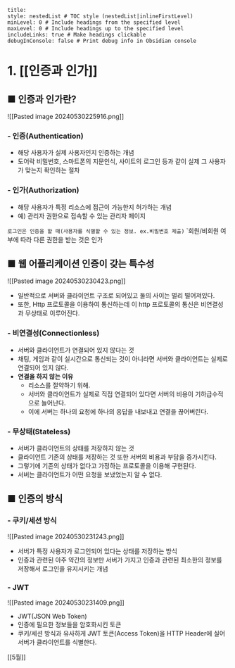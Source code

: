 ```table-of-contents
title: 
style: nestedList # TOC style (nestedList|inlineFirstLevel)
minLevel: 0 # Include headings from the specified level
maxLevel: 0 # Include headings up to the specified level
includeLinks: true # Make headings clickable
debugInConsole: false # Print debug info in Obsidian console
```

# 1. [[인증과 인가]]
## ■ 인증과 인가란?
![[Pasted image 20240530225916.png]]
### - 인증(Authentication)
- 해당 사용자가 실제 사용자인지 인증하는 개념
- 도어락 비밀번호, 스마트폰의 지문인식, 사이트의 로그인 등과 같이 실제 그 사용자가 맞는지 확인하는 절차

### - 인가(Authorization)
- 해당 사용자가 특정 리소스에 접근이 가능한지 허가하는 개념
- 예) 관리자 권한으로 접속할 수 있는 관리자 페이지

`로그인은 인증을 할 때(사용자를 식별할 수 있는 정보. ex.비밀번호 제출)`
`회원/비회원 여부에 따라 다른 권한을 받는 것은 인가

## ■ 웹 어플리케이션 인증이 갖는 특수성
![[Pasted image 20240530230423.png]]

- 일반적으로 서버와 클라이언트 구조로 되어있고 둘의 사이는 멀리 떨어져있다.
- 또한, Http 프로토콜을 이용하여 통신하는데 이 http 프로토콜의 통신은 비연결성과 무상태로 이루어진다.

### - 비연결성(Connectionless)
- 서버와 클라이언트가 연결되어 있지 않다는 것
- 채팅, 게임과 같이 실시간으로 통신되는 것이 아니라면 서버와 클라이언트는 실제로 연결되어 있지 않다.
- **연결을 하지 않는 이유**
	- 리소스를 절약하기 위해.
	- 서버와 클라이언트가 실제로 직접 연결되어 있다면 서버의 비용이 기하급수적으로 늘어난다.
	- 이에 서버는 하나의 요청에 하나의 응답을 내보내고 연결을 끊어버린다.

### - 무상태(Stateless)
- 서버가 클라이언트의 상태를 저장하지 않는 것
- 클라이언트 기존의 상태를 저장하는 것 또한 서버의 비용과 부담을 증가시킨다.
- 그렇기에 기존의 상태가 없다고 가정하는 프로토콜을 이용해 구현된다.
- 서버는 클라이언트가 어떤 요청을 보냈었는지 알 수 없다.

## ■ 인증의 방식
### - 쿠키/세션 방식
![[Pasted image 20240530231243.png]]
- 서버가 특정 사용자가 로그인되어 있다는 상태를 저장하는 방식
- 인증과 관련된 아주 약간의 정보만 서버가 가지고 인증과 관련된 최소한의 정보를 저장해서 로그인을 유지시키는 개념

### - JWT
![[Pasted image 20240530231409.png]]
- JWT(JSON Web Token)
- 인증에 필요한 정보들을 암호화시킨 토큰
- 쿠키/세션 방식과 유사하게 JWT 토큰(Access Token)을 HTTP Header에 실어 서버가 클라이언트를 식별한다.

[[5월]]